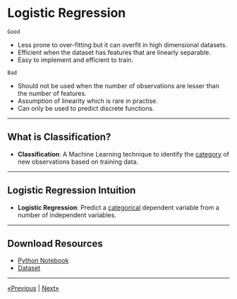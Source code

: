 # Logistic Regression

`Good`
- Less prone to over-fitting but it can overfit in high dimensional datasets.
- Efficient when the dataset has features that are linearly separable.
- Easy to implement and efficient to train.

`Bad`
- Should not be used when the number of observations are lesser than the number of features.
- Assumption of linearity which is rare in practise.
- Can only be used to predict discrete functions.
<hr>

## What is Classification?
* **Classification**: A Machine Learning technique to identify the <u>category</u> of new observations based on training data.
<hr>

## Logistic Regression Intuition
* **Logistic Regression**: Predict a <u>categorical</u> dependent variable from a number of independent variables.
<hr>

## Download Resources
* <a href="Python/Logistic Regression in Python.ipynb" download>Python Notebook</a>
* <a href="Python/Social_Network_Ads.csv" download>Dataset</a>
<hr>

<a href="../Section 15 - Part 03 - Classification">«Previous</a> | <a href="../Section 17 - K-Nearest Neighbors (K-NN)">Next»</a>

